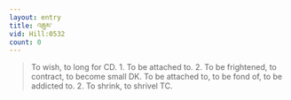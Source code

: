 ```yaml
---
layout: entry
title: འཆུམ་
vid: Hill:0532
count: 0
---
```

> To wish, to long for CD\. 1\. To be attached to\. 2\. To be frightened, to contract, to become small DK\. To be attached to, to be fond of, to be addicted to\. 2\. To shrink, to shrivel TC\.


